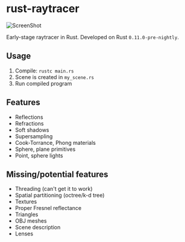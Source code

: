 rust-raytracer
==============

![ScreenShot](https://raw.githubusercontent.com/gyng/rust-raytracer/master/sample_render.png)

Early-stage raytracer in Rust. Developed on Rust `0.11.0-pre-nightly`.

## Usage

1. Compile: `rustc main.rs`
2. Scene is created in `my_scene.rs`
3. Run compiled program

## Features

* Reflections
* Refractions
* Soft shadows
* Supersampling
* Cook-Torrance, Phong materials
* Sphere, plane primitives
* Point, sphere lights

## Missing/potential features

* Threading (can't get it to work)
* Spatial partitioning (octree/k-d tree)
* Textures
* Proper Fresnel reflectance
* Triangles
* OBJ meshes
* Scene description
* Lenses
